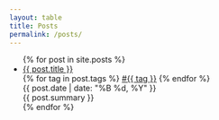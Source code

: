 ```yaml
---
layout: table
title: Posts
permalink: /posts/
---
```



<ul>
{% for post in site.posts %}
    <li class="post-item">
        <div class="post-title"><a href="{{ post.url }}">{{ post.title }}</a></div>
        <div class="post-tags">
            {% for tag in post.tags %}
                <a href="{{ site.baseurl }}/tag/{{ tag | slugify }}" class="post-tag">#{{ tag }}</a>
            {% endfor %}
        </div>
        <div class="post-meta">{{ post.date | date: "%B %d, %Y" }}</div>
        <div class="post-summary">{{ post.summary }}</div>
    </li>
{% endfor %}
</ul>
